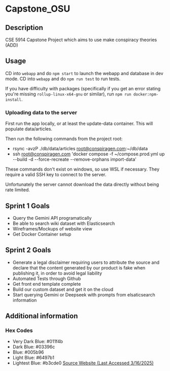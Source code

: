 # Capstone_OSU

## Description

CSE 5914 Capstone Project which aims to use make conspiracy theories (ADD)

## Usage

CD into `webapp` and do `npm start` to launch the webapp and database in dev mode.
CD into `webapp` and do `npm run test` to run tests.

If you have difficulty with packages (specifically if you get an error stating you're missing `rollup-linux-x64-gnu` or similar), run `npm run docker:npm-install`.

### Uploading data to the server

First run the app locally, or at least the update-data container. This will populate data/articles.

Then run the following commands from the project root:

- rsync -avzP ./db/data/articles root@conspiragen.com:~/db/data
- ssh root@conspiragen.com 'docker compose -f ~/compose.prod.yml up --build -d --force-recreate --remove-orphans import-data'

These commands don't exist on windows, so use WSL if necessary.
They require a valid SSH key to connect to the server.

Unfortunately the server cannot download the data directly without being rate limited.

## Sprint 1 Goals

- Query the Gemini API programatically
- Be able to search wiki dataset with Elasticsearch
- Wireframes/Mockups of website view
- Get Docker Container setup

## Sprint 2 Goals

- Generate a legal disclaimer requiring users to attribute the source and declare that the content generated by our product is fake when publishing it, in order to avoid legal liability
- Automated Tests through Github
- Get front end template complete
- Build our custom dataset and get it on the cloud
- Start querying Gemini or Deepseek with prompts from elsaticsearch information

## Additional information

### Hex Codes

- Very Dark Blue: #011f4b
- Dark Blue: #03396c
- Blue: #005b96
- Light Blue: #6497b1
- Lightest Blue: #b3cde0
  [Source Website (Last Accessed 3/16/2025)](https://www.color-hex.com/color-palette/1294)
